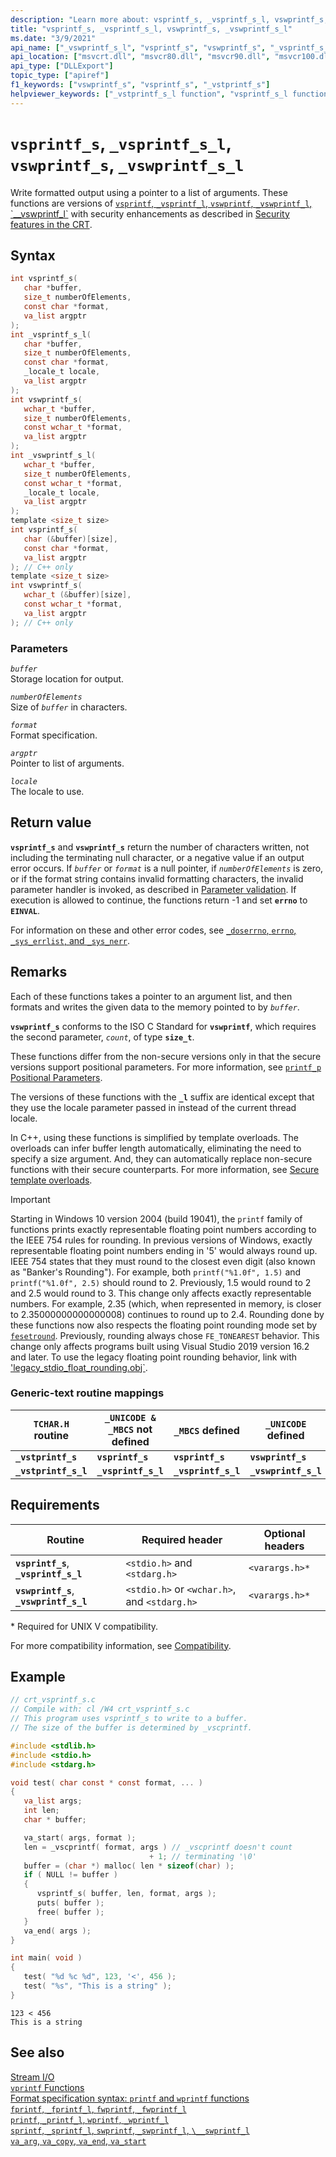 ```yaml
---
description: "Learn more about: vsprintf_s, _vsprintf_s_l, vswprintf_s, _vswprintf_s_l"
title: "vsprintf_s, _vsprintf_s_l, vswprintf_s, _vswprintf_s_l"
ms.date: "3/9/2021"
api_name: ["_vswprintf_s_l", "vsprintf_s", "vswprintf_s", "_vsprintf_s_l"]
api_location: ["msvcrt.dll", "msvcr80.dll", "msvcr90.dll", "msvcr100.dll", "msvcr100_clr0400.dll", "msvcr110.dll", "msvcr110_clr0400.dll", "msvcr120.dll", "msvcr120_clr0400.dll", "ucrtbase.dll", "ntoskrnl.exe"]
api_type: ["DLLExport"]
topic_type: ["apiref"]
f1_keywords: ["vswprintf_s", "vsprintf_s", "_vstprintf_s"]
helpviewer_keywords: ["_vstprintf_s_l function", "vsprintf_s_l function", "_vstprintf_s function", "vswprintf_s function", "vstprintf_s function", "vstprintf_s_l function", "vswprintf_s_l function", "vsprintf_s function", "_vsprintf_s_l function", "formatted text [C++]", "_vswprintf_s_l function"]
---
```

# `vsprintf_s`, `_vsprintf_s_l`, `vswprintf_s`, `_vswprintf_s_l`

Write formatted output using a pointer to a list of arguments. These functions are versions of [`vsprintf`, `_vsprintf_l`, `vswprintf`, `_vswprintf_l`, \`__vswprintf_l`](vsprintf-vsprintf-l-vswprintf-vswprintf-l-vswprintf-l.md) with security enhancements as described in [Security features in the CRT](../security-features-in-the-crt.md).

## Syntax

```C
int vsprintf_s(
   char *buffer,
   size_t numberOfElements,
   const char *format,
   va_list argptr
);
int _vsprintf_s_l(
   char *buffer,
   size_t numberOfElements,
   const char *format,
   _locale_t locale,
   va_list argptr
);
int vswprintf_s(
   wchar_t *buffer,
   size_t numberOfElements,
   const wchar_t *format,
   va_list argptr
);
int _vswprintf_s_l(
   wchar_t *buffer,
   size_t numberOfElements,
   const wchar_t *format,
   _locale_t locale,
   va_list argptr
);
template <size_t size>
int vsprintf_s(
   char (&buffer)[size],
   const char *format,
   va_list argptr
); // C++ only
template <size_t size>
int vswprintf_s(
   wchar_t (&buffer)[size],
   const wchar_t *format,
   va_list argptr
); // C++ only
```

### Parameters

*`buffer`*\
Storage location for output.

*`numberOfElements`*\
Size of *`buffer`* in characters.

*`format`*\
Format specification.

*`argptr`*\
Pointer to list of arguments.

*`locale`*\
The locale to use.

## Return value

**`vsprintf_s`** and **`vswprintf_s`** return the number of characters written, not including the terminating null character, or a negative value if an output error occurs. If *`buffer`* or *`format`* is a null pointer, if *`numberOfElements`* is zero, or if the format string contains invalid formatting characters, the invalid parameter handler is invoked, as described in [Parameter validation](../parameter-validation.md). If execution is allowed to continue, the functions return -1 and set **`errno`** to **`EINVAL`**.

For information on these and other error codes, see [`_doserrno`, `errno`, `_sys_errlist`, and `_sys_nerr`](../errno-doserrno-sys-errlist-and-sys-nerr.md).

## Remarks

Each of these functions takes a pointer to an argument list, and then formats and writes the given data to the memory pointed to by *`buffer`*.

**`vswprintf_s`** conforms to the ISO C Standard for **`vswprintf`**, which requires the second parameter, *`count`*, of type **`size_t`**.

These functions differ from the non-secure versions only in that the secure versions support positional parameters. For more information, see [`printf_p` Positional Parameters](../printf-p-positional-parameters.md).

The versions of these functions with the **`_l`** suffix are identical except that they use the locale parameter passed in instead of the current thread locale.

In C++, using these functions is simplified by template overloads. The overloads can infer buffer length automatically, eliminating the need to specify a size argument. And, they can automatically replace non-secure functions with their secure counterparts. For more information, see [Secure template overloads](../secure-template-overloads.md).

> [!IMPORTANT]
> Starting in Windows 10 version 2004 (build 19041), the `printf` family of functions prints exactly representable floating point numbers according to the IEEE 754 rules for rounding. In previous versions of Windows, exactly representable floating point numbers ending in '5' would always round up. IEEE 754 states that they must round to the closest even digit (also known as "Banker's Rounding"). For example, both `printf("%1.0f", 1.5)` and `printf("%1.0f", 2.5)` should round to 2. Previously, 1.5 would round to 2 and 2.5 would round to 3. This change only affects exactly representable numbers. For example, 2.35 (which, when represented in memory, is closer to 2.35000000000000008) continues to round up to 2.4. Rounding done by these functions now also respects the floating point rounding mode set by [`fesetround`](fegetround-fesetround2.md). Previously, rounding always chose `FE_TONEAREST` behavior. This change only affects programs built using Visual Studio 2019 version 16.2 and later. To use the legacy floating point rounding behavior, link with ['legacy_stdio_float_rounding.obj`](../link-options.md).

### Generic-text routine mappings

|`TCHAR.H` routine|`_UNICODE & _MBCS` not defined|`_MBCS` defined|`_UNICODE` defined|
|---------------------|------------------------------------|--------------------|-----------------------|
|**`_vstprintf_s`**|**`vsprintf_s`**|**`vsprintf_s`**|**`vswprintf_s`**|
|**`_vstprintf_s_l`**|**`_vsprintf_s_l`**|**`_vsprintf_s_l`**|**`_vswprintf_s_l`**|

## Requirements

|Routine|Required header|Optional headers|
|-------------|---------------------|----------------------|
|**`vsprintf_s`**, **`_vsprintf_s_l`**|`<stdio.h>` and `<stdarg.h>`|`<varargs.h>*`|
|**`vswprintf_s`**, **`_vswprintf_s_l`**|`<stdio.h>` or `<wchar.h>`, and `<stdarg.h>`|`<varargs.h>*`|

\* Required for UNIX V compatibility.

For more compatibility information, see [Compatibility](../compatibility.md).

## Example

```C
// crt_vsprintf_s.c
// Compile with: cl /W4 crt_vsprintf_s.c
// This program uses vsprintf_s to write to a buffer.
// The size of the buffer is determined by _vscprintf.

#include <stdlib.h>
#include <stdio.h>
#include <stdarg.h>

void test( char const * const format, ... )
{
   va_list args;
   int len;
   char * buffer;

   va_start( args, format );
   len = _vscprintf( format, args ) // _vscprintf doesn't count
                               + 1; // terminating '\0'
   buffer = (char *) malloc( len * sizeof(char) );
   if ( NULL != buffer )
   {
      vsprintf_s( buffer, len, format, args );
      puts( buffer );
      free( buffer );
   }
   va_end( args );
}

int main( void )
{
   test( "%d %c %d", 123, '<', 456 );
   test( "%s", "This is a string" );
}
```

```Output
123 < 456
This is a string
```

## See also

[Stream I/O](../stream-i-o.md)\
[`vprintf` Functions](../vprintf-functions.md)\
[Format specification syntax: `printf` and `wprintf` functions](../format-specification-syntax-printf-and-wprintf-functions.md)\
[`fprintf`, `_fprintf_l`, `fwprintf`, `_fwprintf_l`](fprintf-fprintf-l-fwprintf-fwprintf-l.md)\
[`printf`, `_printf_l`, `wprintf`, `_wprintf_l`](printf-printf-l-wprintf-wprintf-l.md)\
[`sprintf`, `_sprintf_l`, `swprintf`, `_swprintf_l`, `\__swprintf_l`](sprintf-sprintf-l-swprintf-swprintf-l-swprintf-l.md)\
[`va_arg`, `va_copy`, `va_end`, `va_start`](va-arg-va-copy-va-end-va-start.md)
